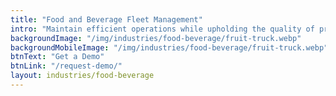 ```yaml
---
title: "Food and Beverage Fleet Management"
intro: "Maintain efficient operations while upholding the quality of products."
backgroundImage: "/img/industries/food-beverage/fruit-truck.webp"
backgroundMobileImage: "/img/industries/food-beverage/fruit-truck.webp"
btnText: "Get a Demo"
btnLink: "/request-demo/"
layout: industries/food-beverage
---
```

